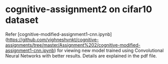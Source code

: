 # cognitive-assignment2 on cifar10 dataset

Refer [cognitive-modified-assignment1-cnn.ipynb]
(https://github.com/vighneshvnkt/cognitive-assignments/tree/master/Assignment%202/cognitive-modified-assignment1-cnn.ipynb)
for viewing new model trained using Convolutional Neural Networks with better results. Details are explained in the pdf file.